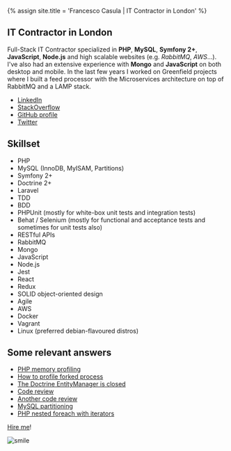 {% assign site.title = 'Francesco Casula | IT Contractor in London' %}

## IT Contractor in London

Full-Stack IT Contractor specialized in **PHP**, **MySQL**, **Symfony 2+**, **JavaScript**, **Node.js** and high scalable websites (e.g. *RabbitMQ*, *AWS*...).
I've also had an extensive experience with **Mongo** and **JavaScript** on both desktop and mobile.
In the last few years I worked on Greenfield projects where I built a feed processor with the Microservices architecture on
top of RabbitMQ and a LAMP stack.

* [LinkedIn](https://www.linkedin.com/in/casulafrancesco)
* [StackOverflow](http://stackoverflow.com/users/828366/francesco-casula?tab=profile)
* [GitHub profile](https://github.com/fracasula)
* [Twitter](https://twitter.com/fra_casula) 

## Skillset
* PHP
* MySQL (InnoDB, MyISAM, Partitions)
* Symfony 2+
* Doctrine 2+
* Laravel
* TDD
* BDD 
* PHPUnit (mostly for white-box unit tests and integration tests)
* Behat / Selenium (mostly for functional and acceptance tests and sometimes for unit tests also)
* RESTful APIs
* RabbitMQ
* Mongo
* JavaScript
* Node.js
* Jest
* React
* Redux
* SOLID object-oriented design
* Agile
* AWS
* Docker
* Vagrant
* Linux (preferred debian-flavoured distros)

## Some relevant answers
* [PHP memory profiling](http://stackoverflow.com/questions/880458/php-memory-profiling/23779807#23779807)
* [How to profile forked process](http://stackoverflow.com/questions/16787462/php-xdebug-how-to-profile-forked-process/31388948#31388948)
* [The Doctrine EntityManager is closed](http://stackoverflow.com/questions/14258591/the-entitymanager-is-closed/31112759#31112759)
* [Code review](http://codereview.stackexchange.com/questions/121003/xml-parser-using-php/121210#121210)
* [Another code review](http://codereview.stackexchange.com/questions/98225/calculator-and-formatter-classes/98226#98226)
* [MySQL partitioning](http://dba.stackexchange.com/questions/65665/partition-by-year-and-sub-partition-by-month-mysql/117438#117438)
* [PHP nested foreach with iterators](http://stackoverflow.com/questions/3405476/nested-foreach-with-iterator-interface/33416929#33416929)

[Hire me](mailto:fra.casula@gmail.com)!

![smile](https://assets-cdn.github.com/images/icons/emoji/unicode/1f604.png)

